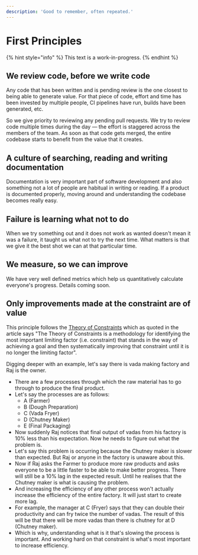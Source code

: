 ```yaml
---
description: 'Good to remember, often repeated.'
---
```


# First Principles

{% hint style="info" %}
This text is a work-in-progress.
{% endhint %}

## We review code, before we write code

Any code that has been written and is pending review is the one closest to being able to generate value. For that piece of code, effort and time has been invested by multiple people, CI pipelines have run, builds have been generated, etc. 

So we give priority to reviewing any pending pull requests. We try to review code multiple times during the day — the effort is staggered across the members of the team. As soon as that code gets merged, the entire codebase starts to benefit from the value that it creates. 

## A culture of searching, reading and writing documentation

Documentation is very important part of software development and also something not a lot of people are habitual in writing or reading. If a product is documented properly, moving around and understanding the codebase becomes really easy.

## Failure is learning what not to do

When we try something out and it does not work as wanted doesn't mean it was a failure, it taught us what not to try the next time. What matters is that we give it the best shot we can at that particular time.

## We measure, so we can improve

We have very well defined metrics which help us quantitatively calculate everyone's progress. Details coming soon.

## Only improvements made at the constraint are of value

This principle follows the [Theory of Constraints](https://www.leanproduction.com/theory-of-constraints.html) which as quoted in the article says "The Theory of Constraints is a methodology for identifying the most important limiting factor \(i.e. constraint\) that stands in the way of achieving a goal and then systematically improving that constraint until it is no longer the limiting factor".

Digging deeper with an example, let's say there is vada making factory and Raj is the owner.

* There are a few processes through which the raw material has to go through to produce the final product.
* Let's say the processes are as follows:
  * A \(Farmer\)
  * B \(Dough Preparation\)
  * C \(Vada Fryer\)
  * D \(Chutney Maker\)
  * E \(Final Packaging\)
* Now suddenly Raj notices that final output of vadas from his factory is 10% less than his expectation. Now he needs to figure out what the problem is.
* Let's say this problem is occurring because the Chutney maker is slower than expected. But Raj or anyone in the factory is unaware about this.
* Now if Raj asks the Farmer to produce more raw products and asks everyone to be a little faster to be able to make better progress. There will still be a 10% lag in the expected result. Until he realises that the Chutney maker is what is causing the problem.
* And increasing the efficiency of any other process won't actually increase the efficiency of the entire factory. It will just start to create more lag.
* For example, the manager at C \(Fryer\) says that they can double their productivity and can fry twice the number of vadas. The result of this will be that there will be more vadas than there is chutney for at D \(Chutney maker\).
* Which is why, understanding what is it that's slowing the process is important. And working hard on that constraint is what's most important to increase efficiency.

